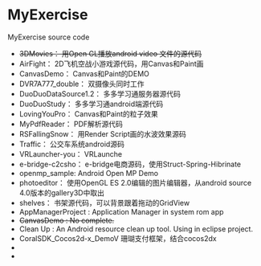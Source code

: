 # MyExercise
MyExercise source code


- ~~3DMovies： 用Open GL播放android video 文件的源代码~~
- AirFight：	2D飞机空战小游戏源代码，用Canvas和Paint画
- CanvasDemo：	Canvas和Paint的DEMO
- DVR7A777_double： 双摄像头同时工作
- DuoDuoDataSource1.2：	多多学习通服务器源代码
- DuoDuoStudy：	多多学习通android端源代码
- LovingYouPro：	Canvas和Paint的粒子效果
- MyPdfReader： PDF解析源代码
- RSFallingSnow： 用Render Script画的水波效果源码
- Traffic： 公交车系统android源码
- VRLauncher-you： VRLaunche
- e-bridge-c2csho： e-bridge电商源码，使用Struct-Spring-Hibrinate
- openmp_sample: Android Open MP Demo
- photoeditor： 使用OpenGL ES 2.0编辑的图片编辑器，从android source 4.0版本的gallery3D中取出
- shelves： 书架源代码，可以背景跟着拖动的GridView
- AppManagerProject : Application Manager in system rom app
- ~~CanvasDemo :  No complete.~~
- Clean Up : An Android resource clean up tool. Using in eclipse project.
- CoralSDK_Cocos2d-x_DemoV  珊瑚支付框架，结合cocos2dx
- 
- 
<!--stackedit_data:
eyJoaXN0b3J5IjpbLTQ4NjU4MzU2MCwtMjAzOTY4NzU2NV19
-->